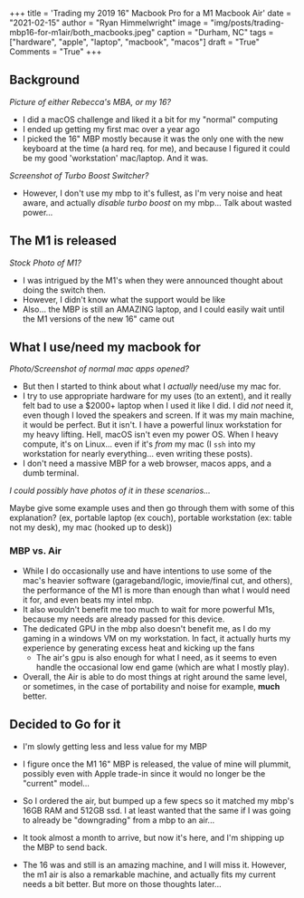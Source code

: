 +++
title   = 'Trading my 2019 16" Macbook Pro for a M1 Macbook Air'
date    = "2021-02-15"
author  = "Ryan Himmelwright"
image   = "img/posts/trading-mbp16-for-m1air/both_macbooks.jpeg"
caption = "Durham, NC"
tags    = ["hardware", "apple", "laptop", "macbook", "macos"]
draft   = "True"
Comments = "True"
+++

<!--more-->

## Background

*Picture of either Rebecca's MBA, or my 16?*

- I did a macOS challenge and liked it a bit for my "normal" computing
- I ended up getting my first mac over a year ago
- I picked the 16" MBP mostly because it was the only one with the new keyboard at the time (a hard req. for me), and because I figured it could be my good 'workstation' mac/laptop. And it was. 

*Screenshot of Turbo Boost Switcher?*

- However, I don't use my mbp to it's fullest, as I'm very noise and heat aware, and actually *disable turbo boost* on my mbp... Talk about wasted power...

## The M1 is released

*Stock Photo of M1?*

- I was intrigued by the M1's when they were announced thought about doing the switch then.
- However, I didn't know what the support would be like
- Also... the MBP is still an AMAZING laptop, and I could easily wait until the M1 versions of the new 16" came out


## What I use/need my macbook for

*Photo/Screenshot of normal mac apps opened?*

- But then I started to think about what I *actually* need/use my mac for.
- I try to use appropriate hardware for my uses (to an extent), and it really felt bad to use a $2000+ laptop when I used it like I did. I did *not* need it, even though I loved the speakers and screen. If it was my main machine, it would be perfect. But it isn't. I have a powerful linux workstation for my heavy lifting. Hell, macOS isn't even my power OS. When I heavy compute, it's on Linux... even if it's *from* my mac (I `ssh` into my workstation for nearly everything... even writing these posts).
- I don't need a massive MBP for a web browser, macos apps, and a dumb terminal.

*I could possibly have photos of it in these scenarios...*

Maybe give some example uses and then go through them with some of this
explanation? (ex, portable laptop (ex couch), portable workstation (ex: table
not my desk), my mac (hooked up to desk))

### MBP vs. Air

- While I do occasionally use and have intentions to use some of the mac's heavier software (garageband/logic, imovie/final cut, and others), the performance of the M1 is more than enough than what I would need it for, and even beats my intel mbp. 
- It also wouldn't benefit me too much to wait for more powerful M1s, because my needs are already passed for this device.
- The dedicated GPU in the mbp also doesn't benefit me, as I do my gaming in a windows VM on my workstation. In fact, it actually hurts my experience by generating excess heat and kicking up the fans
    - The air's gpu is also enough for what I need, as it seems to even handle the occasional low end game (which are what I mostly play).
- Overall, the Air is able to do most things at right around the same level, or sometimes, in the case of portability and noise for example, **much** better.


## Decided to Go for it

- I'm slowly getting less and less value for my MBP

- I figure once the M1 16" MBP is released, the value of mine will plummit,
possibly even with Apple trade-in since it would no longer be the "current"
model...

- So I ordered the air, but bumped up a few specs so it matched my mbp's 16GB
RAM and 512GB ssd. I at least wanted that the same if I was going to already
be "downgrading" from a mbp to an air...

- It took almost a month to arrive, but now it's here, and I'm shipping up
the MBP to send back.

- The 16 was and still is an amazing machine, and I will miss it. However,
the m1 air is also a remarkable machine, and actually fits my current needs a
bit better. But more on those thoughts later...